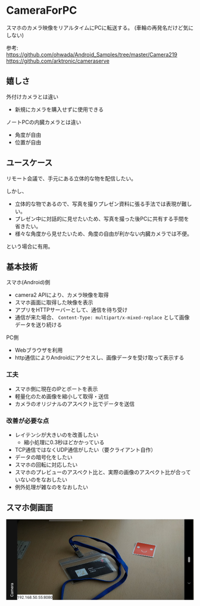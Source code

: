# CameraForPC

スマホのカメラ映像をリアルタイムにPCに転送する。 
(車輪の再発名だけど気にしない)

参考:  
https://github.com/ohwada/Android_Samples/tree/master/Camera219  
https://github.com/arktronic/cameraserve

## 嬉しさ

外付けカメラとは違い
* 新規にカメラを購入せずに使用できる

ノートPCの内臓カメラとは違い
* 角度が自由
* 位置が自由

## ユースケース

リモート会議で、手元にある立体的な物を配信したい。

しかし、
* 立体的な物であるので、写真を撮りプレゼン資料に張る手法では表現が難しい。
* プレゼン中に対話的に見せたいため、写真を撮った後PCに共有する手間を省きたい。
* 様々な角度から見せたいため、角度の自由が利かない内臓カメラでは不便。

という場合に有用。

## 基本技術

スマホ(Android)側
* camera2 APIにより、カメラ映像を取得
* スマホ画面に取得した映像を表示
* アプリをHTTPサーバーとして、通信を待ち受け
* 通信が来た場合、 `Content-Type: multipart/x-mixed-replace` として画像データを送り続ける

PC側
* Webブラウザを利用
* http通信によりAndroidにアクセスし、画像データを受け取って表示する


### 工夫

* スマホ側に現在のIPとポートを表示
* 軽量化のため画像を縮小して取得・送信
* カメラのオリジナルのアスペクト比でデータを送信

### 改善が必要な点

* レイテンシが大きいのを改善したい
  * 縮小処理に0.3秒ほどかかっている
* TCP通信ではなくUDP通信がしたい（要クライアント自作）
* データの暗号化をしたい
* スマホの回転に対応したい
* スマホのプレビューのアスペクト比と、実際の画像のアスペクト比が合っていないのをなおしたい
* 例外処理が雑なのをなおしたい

## スマホ側画面

![カメラ画像の上にIPを載せる](screenshot.jpg)


